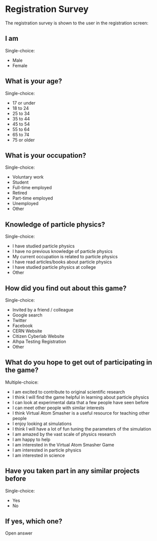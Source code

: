# Registration Survey

The registration survey is shown to the user in the registration screen:

## I am

Single-choice:
 - Male
 - Female

## What is your age?

Single-choice:
 - 17 or under
 - 18 to 24
 - 25 to 34
 - 35 to 44
 - 45 to 54
 - 55 to 64
 - 65 to 74
 - 75 or older

## What is your occupation?

Single-choice:
 - Voluntary work
 - Student
 - Full-time employed
 - Retired
 - Part-time employed
 - Unemployed
 - Other

## Knowledge of particle physics?

Single-choice:
 - I have studied particle physics
 - I have no previous knowledge of particle physics
 - My current occupation is related to particle physics
 - I have read articles/books about particle physics
 - I have studied particle physics at college
 - Other

## How did you find out about this game?

Single-choice:
 - Invited by a friend / colleague
 - Google search
 - Twitter
 - Facebook
 - CERN Website
 - Citizen Cyberlab Website
 - Alhpa Testing Registration
 - Other

## What do you hope to get out of participating in the game?

Multiple-choice:
 -  I am excited to contribute to original scientific research
 -  I think I will find the game helpful in learning about particle physics
 -  I can look at experimental data that a few people have seen before
 -  I can meet other people with similar interests
 -  I think Virtual Atom Smasher is a useful resource for teaching other people
 -  I enjoy looking at simulations
 -  I think I will have a lot of fun tuning the parameters of the simulation
 -  I am amazed by the vast scale of physics research
 -  I am happy to help
 -  I am interested in the Virtual Atom Smasher Game
 -  I am interested in particle physics
 -  I am interested in science

## Have you taken part in any similar projects before

Single-choice:
 - Yes
 - No

## If yes, which one?
Open answer
